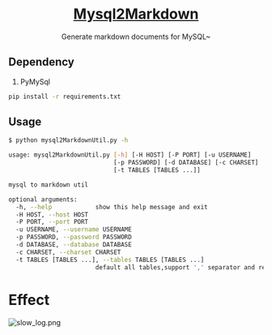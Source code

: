 <h1 align="center">
  <a href="https://github.com/CreatureOX/Mysql2Markdown">
    Mysql2Markdown
  </a>
</h1>
<p align="center">
  Generate markdown documents for MySQL~
</p>

## Dependency  
1. PyMySql

``` sh
pip install -r requirements.txt
```

## Usage
``` sh
$ python mysql2MarkdownUtil.py -h

usage: mysql2MarkdownUtil.py [-h] [-H HOST] [-P PORT] [-u USERNAME]
                             [-p PASSWORD] [-d DATABASE] [-c CHARSET]
                             [-t TABLES [TABLES ...]]

mysql to markdown util

optional arguments:
  -h, --help            show this help message and exit
  -H HOST, --host HOST
  -P PORT, --port PORT
  -u USERNAME, --username USERNAME
  -p PASSWORD, --password PASSWORD
  -d DATABASE, --database DATABASE
  -c CHARSET, --charset CHARSET
  -t TABLES [TABLES ...], --tables TABLES [TABLES ...]
                        default all tables,support ',' separator and regexp
```

# Effect
![slow_log.png](https://i.loli.net/2020/10/20/9EnIoRgPCjk1htU.png)